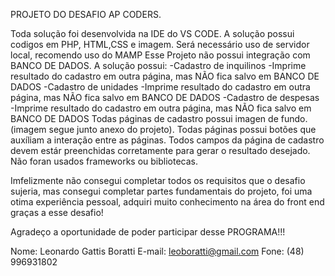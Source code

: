PROJETO DO DESAFIO AP CODERS.

Toda solução foi desenvolvida na IDE do VS CODE.
A solução possui codigos em PHP, HTML,CSS e imagem.
Será necessário uso de servidor local, recomendo uso do MAMP
Esse Projeto não possui integração com BANCO DE DADOS.
A solução possui:
-Cadastro de inquilinos
    -Imprime resultado do cadastro em outra página, mas NÃO fica salvo em BANCO DE DADOS
-Cadastro de unidades
    -Imprime resultado do cadastro em outra página, mas NÃO fica salvo em BANCO DE DADOS
-Cadastro de despesas
    -Imprime resultado do cadastro em outra página, mas NÃO fica salvo em BANCO DE DADOS
Todas páginas de cadastro possui imagen de fundo.(imagem segue junto anexo do projeto).
Todas páginas possui botões que auxíliam a interação entre as páginas.
Todos campos da página de cadastro devem estár preenchidas corretamente para gerar o resultado desejado.
Não foran usados frameworks ou bibliotecas.

Imfelizmente não consegui completar todos os requisitos que o desafio sujeria, mas consegui completar partes fundamentais do projeto, foi uma otima experiência pessoal, adquiri muito conhecimento na área do front end graças a esse desafio!

Agradeço a oportunidade de poder participar desse PROGRAMA!!!

Nome: Leonardo Gattis Boratti
E-mail: leoboratti@gmail.com
Fone: (48) 996931802
